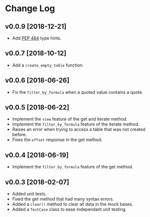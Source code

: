 # Change Log

## v0.0.9 [2018-12-21]

* Add [PEP 484](https://www.python.org/dev/peps/pep-0484/) type hints.

## v0.0.7 [2018-10-12]

* Add a `create_empty_table` function.

## v0.0.6 [2018-06-26]

* Fix the `filter_by_formula` when a quoted value contains a quote.

## v0.0.5 [2018-06-22]

* Implement the `view` feature of the get and iterate method.
* Implement the `filter_by_formula` feature of the iterate method.
* Raises an error when trying to access a table that was not created before.
* Fixes the `offset` response in the get method.

## v0.0.4 [2018-06-19]

* Implement the `filter_by_formula` feature of the get method.

## v0.0.3 [2018-02-07]

* Added unit tests.
* Fixed the get method that had many syntax errors.
* Added a `clear()` method to clear all data in the mock bases.
* Added a `TestCase` class to ease independant unit testing.
